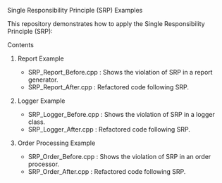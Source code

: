 Single Responsibility Principle (SRP) Examples

This repository demonstrates how to apply the Single Responsibility Principle (SRP):

Contents

1. Report Example
   - SRP_Report_Before.cpp : Shows the violation of SRP in a report generator.
   - SRP_Report_After.cpp : Refactored code following SRP.

2. Logger Example
   - SRP_Logger_Before.cpp : Shows the violation of SRP in a logger class.
   - SRP_Logger_After.cpp : Refactored code following SRP.

3. Order Processing Example
   - SRP_Order_Before.cpp : Shows the violation of SRP in an order processor.
   - SRP_Order_After.cpp : Refactored code following SRP.
